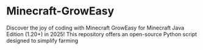 # Minecraft-GrowEasy
Discover the joy of coding with Minecraft GrowEasy for Minecraft Java Edition (1.20+) in 2025! This repository offers an open-source Python script designed to simplify farming 
